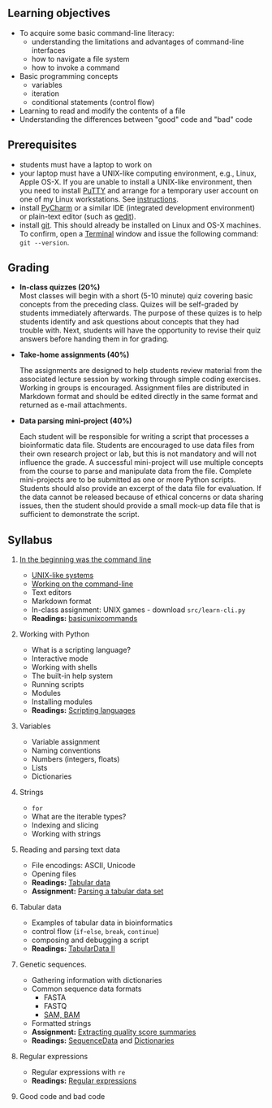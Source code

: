 ## Learning objectives
* To acquire some basic command-line literacy:
  * understanding the limitations and advantages of command-line interfaces
  * how to navigate a file system
  * how to invoke a command
* Basic programming concepts
  * variables
  * iteration
  * conditional statements (control flow)
* Learning to read and modify the contents of a file
* Understanding the differences between "good" code and "bad" code

## Prerequisites
* students must have a laptop to work on
* your laptop must have a UNIX-like computing environment, e.g., Linux, Apple OS-X.  If you are unable to install a UNIX-like environment, then you need to install [PuTTY](http://www.putty.org/) and arrange for a temporary user account on one of my Linux workstations.  See [instructions](RemoteComputing.md).
* install [PyCharm](https://www.jetbrains.com/pycharm/) or a similar IDE (integrated development environment) or plain-text editor (such as [gedit](https://wiki.gnome.org/Apps/Gedit)).
* install [git](https://git-scm.com/book/en/v2/Getting-Started-Installing-Git).  This should already be installed on Linux and OS-X machines.  To confirm, open a [Terminal](https://en.wikipedia.org/wiki/Terminal_emulator) window and issue the following command: `git --version`.

## Grading

* **In-class quizzes (20%)**  
  Most classes will begin with a short (5-10 minute) quiz covering basic concepts from the preceding class.  Quizes will be self-graded by students immediately afterwards.  The purpose of these quizes is to help students identify and ask questions about concepts that they had trouble with.  Next, students will have the opportunity to revise their quiz answers before handing them in for grading.

* **Take-home assignments (40%)**
  
  The assignments are designed to help students review material from the associated lecture session by working through simple coding exercises.  Working in groups is encouraged.  Assignment files are distributed in Markdown format and should be edited directly in the same format and returned as e-mail attachments.  

* **Data parsing mini-project (40%)**
  
  Each student will be responsible for writing a script that processes a bioinformatic data file.  Students are encouraged to use data files from their own research project or lab, but this is not mandatory and will not influence the grade.  A successful mini-project will use multiple concepts from the course to parse and manipulate data from the file.  Complete mini-projects are to be submitted as one or more Python scripts.  Students should also provide an excerpt of the data file for evaluation.  If the data cannot be released because of ethical concerns or data sharing issues, then the student should provide a small mock-up data file that is sufficient to demonstrate the script.


## Syllabus

1. [In the beginning was the command line](http://cristal.inria.fr/~weis/info/commandline.html)
   * [UNIX-like systems](https://en.wikipedia.org/wiki/Unix-like)
   * [Working on the command-line](basicunixcommands.md)
   * Text editors
   * Markdown format
   * In-class assignment: UNIX games - download `src/learn-cli.py`
   * **Readings:** [basicunixcommands](Readings/basicunixcommands.md)

2. Working with Python
   * What is a scripting language?
   * Interactive mode
   * Working with shells
   * The built-in help system
   * Running scripts
   * Modules
   * Installing modules
   * **Readings:** [Scripting languages](Readings/ScriptingLanguages.md)
   
3. Variables
   * Variable assignment
   * Naming conventions
   * Numbers (integers, floats)
   * Lists
   * Dictionaries

4. Strings
   * `for`
   * What are the iterable types?
   * Indexing and slicing
   * Working with strings

5. Reading and parsing text data
   * File encodings: ASCII, Unicode
   * Opening files
   * **Readings:** [Tabular data](Readings/TabularData.md)
   * **Assignment:** [Parsing a tabular data set](Assignments/Assignment2.md)

6. Tabular data
   * Examples of tabular data in bioinformatics
   * control flow (`if`-`else`, `break`, `continue`)
   * composing and debugging a script
   * **Readings:** [TabularData II](Readings/TabularData2.md)

7. Genetic sequences.
   * Gathering information with dictionaries
   * Common sequence data formats
     * FASTA
     * FASTQ
     * [SAM, BAM](https://samtools.github.io/hts-specs/)
   * Formatted strings
   * **Assignment:** [Extracting quality score summaries](Assignments/Assignment3.md)
   * **Readings:** [SequenceData](Readings/SequenceData.md) and [Dictionaries](Readings/Dictionaries.md)

8. Regular expressions
   * Regular expressions with `re`
   * **Readings:** [Regular expressions](Readings/RegularExpressions.md)

9. Good code and bad code

